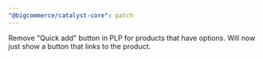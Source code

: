 ```yaml
---
"@bigcommerce/catalyst-core": patch
---
```


Remove "Quick add" button in PLP for products that have options. Will now just show a button that links to the product.
